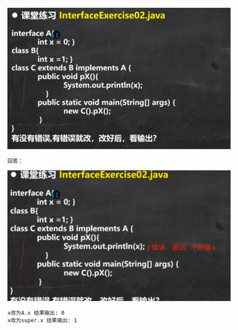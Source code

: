 ![img.png](img/img02.png)

```text
回答：
```
![img.png](img/img02_01.png)
```text
x改为A.x 结果输出: 0
x改为super.x 结果输出: 1
```